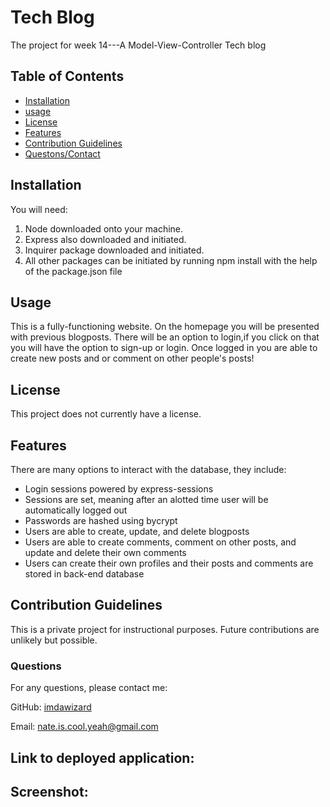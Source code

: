 # Tech Blog
The project for week 14---A Model-View-Controller Tech blog

## Table of Contents
 - [Installation](#installation)
 - [usage](#usage)
 - [License](#license)
 - [Features](#featues)
 - [Contribution Guidelines](#contributing)
 - [Questons/Contact](#questions)


## Installation
You will need:
1. Node downloaded onto your machine.
2. Express also downloaded and initiated.
3. Inquirer package downloaded and initiated.
4. All other packages can be initiated by running npm install with the help of the package.json file

## Usage
This is a fully-functioning website. On the homepage you will be presented with previous blogposts. There will be an option to login,if you click on that you will have the option to sign-up or login. Once logged in you are able to create new posts and or comment on other people's posts!

## License
This project does not currently have a license.

## Features
There are many options to interact with the database, they include:
- Login sessions powered by express-sessions
- Sessions are set, meaning after an alotted time user will be automatically logged out
- Passwords are hashed using bycrypt
- Users are able to create, update, and delete blogposts
- Users are able to create comments, comment on other posts, and update and delete their own comments
- Users can create their own profiles and their posts and comments are stored in back-end database


## Contribution Guidelines
This is a private project for instructional purposes. Future contributions are unlikely but possible.

### Questions
For any questions, please contact me:

GitHub: [imdawizard](https://github.com/imdawizard)

Email: nate.is.cool.yeah@gmail.com

## Link to deployed application:


## Screenshot:
